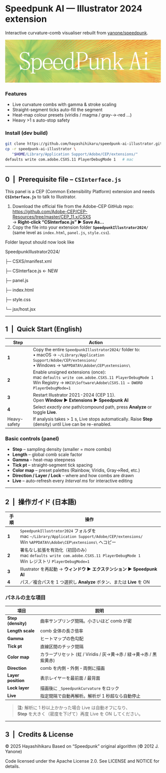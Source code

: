 # Speedpunk AI — Illustrator 2024 extension
Interactive curvature-comb visualiser rebuilt from
[yanone/speedpunk](https://github.com/yanone/speedpunk).

<img src="./imgs/header.png" alt="" title="">

### Features
* Live curvature combs with gamma & stroke scaling  
* Straight-segment ticks auto-fill the segment  
* Heat-map colour presets (viridis / magma / gray-→-red …)  
* Heavy >1 s auto-stop safety

### Install (dev build)

```bash
git clone https://github.com/hayashihikaru/speedpunk-ai-illustrator.git
cp -r speedpunk-ai-illustrator \
   "$HOME/Library/Application Support/Adobe/CEP/extensions/"
defaults write com.adobe.CSXS.11 PlayerDebugMode 1   # mac
```
---

## 0 | Prerequisite file – `CSInterface.js`
This panel is a CEP (Common Extensibility Platform) extension and needs  
**`CSInterface.js`** to talk to Illustrator.

1. Download the official file from the Adobe-CEP GitHub repo:  
   <https://github.com/Adobe-CEP/CEP-Resources/tree/master/CEP_11.x/CSXS>  
   → **Right-click “CSInterface.js” ▶ Save As…**
2. Copy the file into your extension folder **`SpeedpunkIllustrator2024/`**  
   (same level as `index.html`, `panel.js`, `style.css`).

Folder layout should now look like

SpeedpunkIllustrator2024/

├─ CSXS/manifest.xml

├─ CSInterface.js ← NEW

├─ panel.js

├─ index.html

├─ style.css

└─  jsx/host.jsx


---

## 1 | Quick Start (English)

| Step | Action |
|------|--------|
| **1** | Copy the entire `SpeedpunkIllustrator2024/` folder to:<br>• macOS → `~/Library/Application Support/Adobe/CEP/extensions/`<br>• Windows → `%APPDATA%\Adobe\CEP\extensions\` |
| **2** | Enable unsigned extensions (once):<br>mac `defaults write com.adobe.CSXS.11 PlayerDebugMode 1`<br>Win Registry → `HKCU\Software\Adobe\CSXS.11 → DWORD PlayerDebugMode=1` |
| **3** | Restart Illustrator 2021-2024 (CEP 11).<br>Open **Window ▶ Extensions ▶ Speedpunk AI** |
| **4** | Select *exactly one* path/compound path, press **Analyze** or toggle **Live**. |
| Heavy-safety | If analysis takes > 1 s, Live stops automatically. Raise **Step** (density) until Live can be re-enabled. |

### Basic controls (panel)
* **Step** – sampling density (smaller = more combs)  
* **Length** – global comb scale factor  
* **Gamma** – heat-map steepness  
* **Tick pt** – straight-segment tick spacing  
* **Color map** – preset palettes (Rainbow, Viridis, Gray→Red, etc.)  
* **Direction / Layer / Lock** – where and how combs are drawn  
* **Live** – auto-refresh every _Interval ms_ for interactive editing

---

## 2 | 操作ガイド (日本語)

| 手順 | 操作 |
|------|------|
| **1** | `SpeedpunkIllustrator2024` フォルダを<br>mac `~/Library/Application Support/Adobe/CEP/extensions/`<br>Win `%APPDATA%\Adobe\CEP\extensions\` へコピー |
| **2** | 署名なし拡張を有効化（初回のみ）<br>mac `defaults write com.adobe.CSXS.11 PlayerDebugMode 1`<br>Win レジストリ `PlayerDebugMode=1` |
| **3** | Illustrator を再起動 → **ウィンドウ ▶ エクステンション ▶ Speedpunk AI** |
| **4** | パス／複合パスを 1 つ選択し **Analyze** ボタン、または **Live** を ON |

### パネルの主な項目
| 項目 | 説明 |
|------|------|
| **Step (density)** | 曲率サンプリング間隔。小さいほど comb が密 |
| **Length scale** | comb 全体の長さ倍率 |
| **Gamma** | ヒートマップの色勾配 |
| **Tick pt** | 直線区間のチック間隔 |
| **Color map** | カラープリセット (虹 / Viridis / 灰→黄→赤 / 緑→黄→赤 / 黒紫黄赤) |
| **Direction** | comb を内側・外側・両側に描画 |
| **Layer position** | 表示レイヤーを最前面 / 最背面 |
| **Lock layer** | 描画後に `_SpeedpunkCurvature` をロック |
| **Live** | 指定間隔で自動再解析。解析が 1 秒超なら自動停止 |

> **注:** 解析に 1 秒以上かかった場合 Live は自動オフになり、  
> **Step** を大きく（密度を下げて）再度 Live を ON してください。

---

## 3 | Credits & License
© 2025 Hayashihikaru
Based on “Speedpunk” original algorithm (© 2012 J. Yanone)

Code licensed under the Apache License 2.0.
See LICENSE and NOTICE for details.


